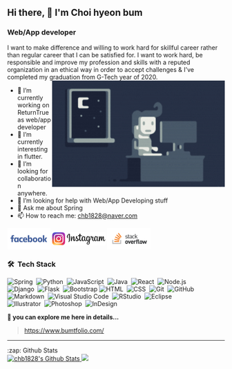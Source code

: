 
## Hi there, 👋  I'm Choi hyeon bum
### Web/App developer 

I want to make difference and willing to work hard for skillful career rather than regular career that I can be satisfied for. I want to work hard, be responsible and improve my profession and skills with a reputed organization in an ethical way in order to accept challenges & I’ve completed my graduation from G-Tech year of 2020.
<br>
<img align="right" src="https://raw.githubusercontent.com/AVS1508/AVS1508/master/assets/Night-Coding.gif" width="400px" />

- 🔭 I’m currently working on ReturnTrue as web/app developer
- 🌱 I’m currently interesting in flutter.
- 👯 I’m looking for collaboration anywhere.
- 🤔 I’m looking for help with Web/App Developing stuff
- 💬 Ask me about Spring
- 📫 How to reach me: [chb1828@naver.com](chb1828@naver.com)

[<img src="https://github.com/chb1828/chb1828/blob/main/-/facebook-ar21.svg" height="50em" align="center" alt="Follow chb1828 on Facebook"/>](https://www.facebook.com/profile.php?id=100006522798742/) 
[<img src="https://github.com/chb1828/chb1828/blob/main/-/insta.png" height="30em" align="center" alt="Follow chb1828 on Insta"/>]() 
[<img src="https://github.com/chb1828/chb1828/blob/main/-/stackoverflow-ar21.svg" height="50em" align="center" alt="Follow chb1828 on Stackoverflow"/>](https://stackoverflow.com/users/14567482/chb)

### 🛠 &nbsp;Tech Stack

![Spring](https://img.shields.io/badge/-Spring-05122A?style=flat&logo=spring)&nbsp;
![Python](https://img.shields.io/badge/-Python-05122A?style=flat&logo=python)&nbsp;
![JavaScript](https://img.shields.io/badge/-JavaScript-05122A?style=flat&logo=javascript)&nbsp;
![Java](https://img.shields.io/badge/-Java-05122A?style=flat&logo=Java&logoColor=FFA518)&nbsp;
![React](https://img.shields.io/badge/-React-05122A?style=flat&logo=react)&nbsp;
![Node.js](https://img.shields.io/badge/-Node.js-05122A?style=flat&logo=node.js)\
![Django](https://img.shields.io/badge/-Django-05122A?style=flat&logo=django&logoColor=092E20)&nbsp;
![Flask](https://img.shields.io/badge/-Flask-05122A?style=flat&logo=flask)&nbsp;
![Bootstrap](https://img.shields.io/badge/-Bootstrap-05122A?style=flat&logo=bootstrap&logoColor=563D7C)
![HTML](https://img.shields.io/badge/-HTML-05122A?style=flat&logo=HTML5)&nbsp;
![CSS](https://img.shields.io/badge/-CSS-05122A?style=flat&logo=CSS3&logoColor=1572B6)&nbsp;
![Git](https://img.shields.io/badge/-Git-05122A?style=flat&logo=git)&nbsp;
![GitHub](https://img.shields.io/badge/-GitHub-05122A?style=flat&logo=github)\
![Markdown](https://img.shields.io/badge/-Markdown-05122A?style=flat&logo=markdown)&nbsp;
![Visual Studio Code](https://img.shields.io/badge/-Visual%20Studio%20Code-05122A?style=flat&logo=visual-studio-code&logoColor=007ACC)&nbsp;
![RStudio](https://img.shields.io/badge/-RStudio-05122A?style=flat&logo=rstudio)&nbsp;
![Eclipse](https://img.shields.io/badge/-Eclipse-05122A?style=flat&logo=eclipse-ide&logoColor=2C2255)\
![Illustrator](https://img.shields.io/badge/-Illustrator-05122A?style=flat&logo=adobe-illustrator)&nbsp;
![Photoshop](https://img.shields.io/badge/-Photoshop-05122A?style=flat&logo=adobe-photoshop)&nbsp;
![InDesign](https://img.shields.io/badge/-InDesign-05122A?style=flat&logo=adobe-indesign)



<strong>🔭 you can explore me here in details...</strong>

> https://www.bumtfolio.com/

<!-- - 😄 Pronouns: ...
- ⚡ Fun fact: ... -->
<hr>

<p align="center">
<summary>:zap: Github Stats</summary>

<a href="https://github.com/chb1828">
  <img height="180em" src="https://github-readme-stats.vercel.app/api?username=chb1828&include_all_commits=true&count_private=true&show_icons=true&line_height=20&title_color=7A7ADB&icon_color=2234AE&text_color=D3D3D3&bg_color=0,000000,130F40" alt="chb1828's Github Stats">
  <img height="180em" src="https://github-readme-stats-eight-theta.vercel.app/api/top-langs/?username=chb1828&layout=compact&langs_count=8&theme=algolia"/>
</a>



</p>
